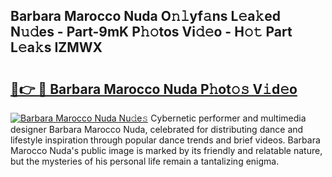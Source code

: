 ## Barbara Marocco Nuda O𝚗𝚕yf𝚊ns L𝚎a𝚔ed N𝚞𝚍es - Part-9mK P𝚑𝚘tos Vi𝚍𝚎o - H𝚘𝚝 Part L𝚎a𝚔s IZMWX

# <h2><a href="http://kfcirrp.oniu.top/?m=Barbara+Marocco+Nuda">🔗👉 🔴 Barbara Marocco Nuda P𝚑ot𝚘𝚜 V𝚒d𝚎o</a></h2>

[![Barbara Marocco Nuda Nu𝚍e𝚜](https://i.imgur.com/0qMVB7G.gif)](http://kfcirrp.oniu.top/?m=Barbara+Marocco+Nuda)
Cybernetic performer and multimedia designer Barbara Marocco Nuda, celebrated for distributing dance and lifestyle inspiration through popular dance trends and brief videos. Barbara Marocco Nuda's public image is marked by its friendly and relatable nature, but the mysteries of his personal life remain a tantalizing enigma.  
